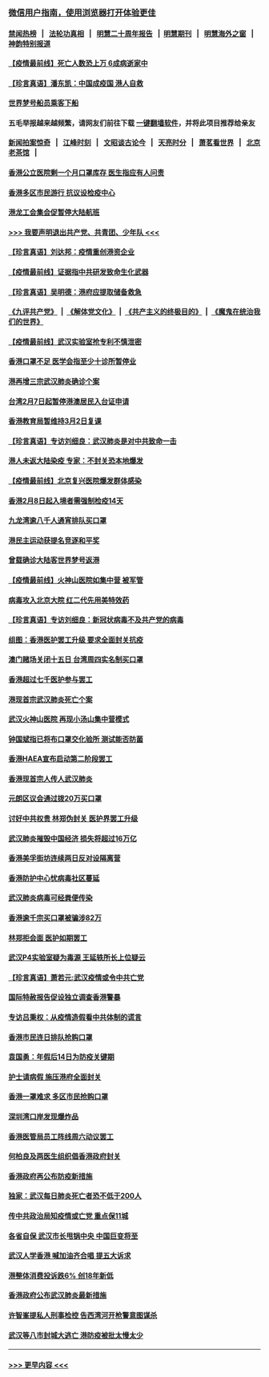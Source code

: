 ### [微信用户指南，使用浏览器打开体验更佳](https://github.com/gfw-breaker/banned-news1/blob/master/indexes/wechat-guide.md?t=0)
#### [禁闻热榜](热点新闻.md?t=0)  &nbsp;&nbsp;|&nbsp;&nbsp; [法轮功真相](https://github.com/gfw-breaker/truth/blob/master/README.md?t=0) &nbsp;&nbsp;|&nbsp;&nbsp; [明慧二十周年报告](https://github.com/gfw-breaker/mh-reports/blob/master/README.md?t=0) &nbsp;&nbsp;|&nbsp;&nbsp;[明慧期刊](https://github.com/gfw-breaker/mh-qikan) &nbsp;&nbsp;|&nbsp;&nbsp; [明慧海外之窗](https://github.com/gfw-breaker/mh-news/blob/master/README.md?t=0) &nbsp;&nbsp;|&nbsp;&nbsp; [神韵特别报道](https://github.com/gfw-breaker/mh-news/blob/master/shenyun.md?t=0)
#### [【疫情最前线】死亡人数恐上万 6成病逝家中](../pages/nsc415/n11856687.md?t=02102011) 
#### [【珍言真语】潘东凯：中国成疫国 港人自救](../pages/nsc415/n11856962.md?t=02102011) 
#### [世界梦号船员乘客下船](../pages/nsc415/n11856883.md?t=02102011) 
#### 五毛举报越来越频繁，请网友们前往下载 [一键翻墙软件](https://github.com/gfw-breaker/ssr-accounts)，并将此项目推荐给亲友
#### [新闻拍案惊奇](https://github.com/gfw-breaker/banned-news1/blob/master/pages/link4.md) &nbsp;&nbsp;|&nbsp;&nbsp; [江峰时刻](https://github.com/gfw-breaker/banned-news1/blob/master/pages/link4.md) &nbsp;&nbsp;|&nbsp;&nbsp; [文昭谈古论今](https://github.com/gfw-breaker/banned-news1/blob/master/pages/link4.md) &nbsp;&nbsp;|&nbsp;&nbsp; [天亮时分](https://github.com/gfw-breaker/banned-news1/blob/master/pages/link4.md) &nbsp;&nbsp;|&nbsp;&nbsp; [萧茗看世界](https://github.com/gfw-breaker/banned-news1/blob/master/pages/link4.md) &nbsp;&nbsp;|&nbsp;&nbsp; [北京老茶馆](https://github.com/gfw-breaker/banned-news1/blob/master/pages/link4.md) &nbsp;&nbsp;|&nbsp;&nbsp; 
#### [香港公立医院剩一个月口罩库存 医生指应有人问责](../pages/nsc415/n11856875.md?t=02102011) 
#### [香港多区市民游行 抗议设检疫中心](../pages/nsc415/n11856866.md?t=02102011) 
#### [港龙工会集会促暂停大陆航班](../pages/nsc415/n11856840.md?t=02102011) 
#### [>>> 我要声明退出共产党、共青团、少年队 <<<](https://github.com/begood0513/goodnews/blob/master/quit/letter.md) 
#### [【珍言真语】刘达邦：疫情重创港资企业](../pages/nsc415/n11854274.md?t=02102011) 
#### [【疫情最前线】证据指中共研发致命生化武器](../pages/nsc415/n11853087.md?t=02102011) 
#### [【珍言真语】吴明德：港府应提取储备救急](../pages/nsc415/n11852734.md?t=02102011) 
#### [《九评共产党》](https://github.com/begood0513/9ping.md/blob/master/README.md) &nbsp;|&nbsp; [《解体党文化》](../../../../jtdwh.md/blob/master/README.md)  &nbsp;|&nbsp; [《共产主义的终极目的》](../../../../gczydzjmd.md/blob/master/README.md) &nbsp;|&nbsp; [《魔鬼在统治我们的世界》](../../../../mgztzwmdsj.md/blob/master/README.md) 
#### [【疫情最前线】武汉实验室抢专利不慎泄密](../pages/nsc415/n11850310.md?t=02102011) 
#### [香港口罩不足 医学会指至少十诊所暂停业](../pages/nsc415/n11850301.md?t=02102011) 
#### [港再增三宗武汉肺炎确诊个案](../pages/nsc415/n11850328.md?t=02102011) 
#### [台湾2月7日起暂停港澳居民入台证申请](../pages/nsc415/n11850304.md?t=02102011) 
#### [香港教育局暂维持3月2日复课](../pages/nsc415/n11850260.md?t=02102011) 
#### [【珍言真语】专访刘细良：武汉肺炎是对中共致命一击](../pages/nsc415/n11849934.md?t=02102011) 
#### [港人未返大陆染疫 专家：不封关恐本地爆发](../pages/nsc415/n11848021.md?t=02102011) 
#### [【疫情最前线】北京复兴医院爆发群体感染](../pages/nsc415/n11847626.md?t=02102011) 
#### [香港2月8日起入境者需强制检疫14天](../pages/nsc415/n11847658.md?t=02102011) 
#### [九龙湾逾八千人通宵排队买口罩](../pages/nsc415/n11847647.md?t=02102011) 
#### [港民主运动获提名竞逐和平奖](../pages/nsc415/n11847633.md?t=02102011) 
#### [曾载确诊大陆客世界梦号返港](../pages/nsc415/n11847608.md?t=02102011) 
#### [【疫情最前线】火神山医院如集中营 被军管](../pages/nsc415/n11847524.md?t=02102011) 
#### [病毒攻入北京大院 红二代先用美特效药](../pages/nsc415/n11847427.md?t=02102011) 
#### [【珍言真语】专访刘细良：新冠状病毒不及共产党的病毒](../pages/nsc415/n11847164.md?t=02102011) 
#### [组图：香港医护罢工升级 要求全面封关抗疫](../pages/nsc415/n11844107.md?t=02102011) 
#### [澳门赌场关闭十五日 台湾周四实名制买口罩](../pages/nsc415/n11845083.md?t=02102011) 
#### [香港超过七千医护参与罢工](../pages/nsc415/n11845051.md?t=02102011) 
#### [港现首宗武汉肺炎死亡个案](../pages/nsc415/n11844998.md?t=02102011) 
#### [武汉火神山医院 再现小汤山集中营模式](../pages/nsc415/n11844763.md?t=02102011) 
#### [钟国斌指已将布口罩交化验所 测试能否防菌](../pages/nsc415/n11842783.md?t=02102011) 
#### [香港HAEA宣布启动第二阶段罢工](../pages/nsc415/n11842723.md?t=02102011) 
#### [香港现首宗人传人武汉肺炎](../pages/nsc415/n11842766.md?t=02102011) 
#### [元朗区议会通过拨20万买口罩](../pages/nsc415/n11842754.md?t=02102011) 
#### [讨好中共权贵 林郑伪封关 医护界罢工升级](../pages/nsc415/n11842359.md?t=02102011) 
#### [武汉肺炎摧毁中国经济 损失将超过16万亿](../pages/nsc415/n11839723.md?t=02102011) 
#### [香港美孚街坊连续两日反对设隔离营](../pages/nsc415/n11839962.md?t=02102011) 
#### [香港防护中心忧病毒社区蔓延](../pages/nsc415/n11839933.md?t=02102011) 
#### [武汉肺炎病毒可经粪便传染](../pages/nsc415/n11839939.md?t=02102011) 
#### [香港逾千宗买口罩被骗涉82万](../pages/nsc415/n11839914.md?t=02102011) 
#### [林郑拒会面 医护如期罢工](../pages/nsc415/n11839892.md?t=02102011) 
#### [武汉P4实验室疑为毒源 王延轶所长上位疑云](../pages/nsc415/n11835543.md?t=02102011) 
#### [【珍言真语】萧若元:武汉疫情或令中共亡党](../pages/nsc415/n11829394.md?t=02102011) 
#### [国际特赦报告促设独立调查香港警暴](../pages/nsc415/n11833845.md?t=02102011) 
#### [专访吕秉权：从疫情造假看中共体制的谎言](../pages/nsc415/n11833813.md?t=02102011) 
#### [香港市民连日排队抢购口罩](../pages/nsc415/n11833794.md?t=02102011) 
#### [袁国勇：年假后14日为防疫关键期](../pages/nsc415/n11831088.md?t=02102011) 
#### [护士请病假 施压港府全面封关](../pages/nsc415/n11831030.md?t=02102011) 
#### [香港一罩难求 多区市民抢购口罩](../pages/nsc415/n11831002.md?t=02102011) 
#### [深圳湾口岸发现爆炸品](../pages/nsc415/n11828802.md?t=02102011) 
#### [香港医管局员工阵线周六动议罢工](../pages/nsc415/n11828762.md?t=02102011) 
#### [何柏良及两医生组织倡香港政府封关](../pages/nsc415/n11828749.md?t=02102011) 
#### [香港政府再公布防疫新措施](../pages/nsc415/n11828716.md?t=02102011) 
#### [独家：武汉每日肺炎死亡者恐不低于200人](../pages/nsc415/n11828240.md?t=02102011) 
#### [传中共政治局知疫情或亡党 重点保11城](../pages/nsc415/n11828145.md?t=02102011) 
#### [各省自保 武汉市长甩锅中央 中国巨变将至](../pages/nsc415/n11828021.md?t=02102011) 
#### [武汉人学香港 喊加油齐合唱 提五大诉求](../pages/nsc415/n11827046.md?t=02102011) 
#### [港整体消费投诉跌6% 创18年新低](../pages/nsc415/n11817280.md?t=02102011) 
#### [香港政府公布武汉肺炎最新措施](../pages/nsc415/n11817152.md?t=02102011) 
#### [许智峯提私人刑事检控 告西湾河开枪警意图谋杀](../pages/nsc415/n11817132.md?t=02102011) 
#### [武汉等八市封城大逃亡 港防疫被批太慢太少](../pages/nsc415/n11817058.md?t=02102011) 

----
#### [ >>> 更早内容 <<< ](../indexes/nsc415-earlier.md)
